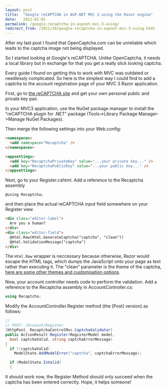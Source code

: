 ```yaml
---
layout: post
title:  "Google reCAPTCHA in ASP.NET MVC 3 using the Razor engine"
date:   2012-02-01
permalink: /google-recaptcha-in-aspnet-mvc-3-using/
redirect_from: /2011/10/google-recaptcha-in-aspnet-mvc-3-using.html
---
```

After my last post I found that OpenCaptcha.com can be unreliable which leads to the captcha image not being displayed. 

So I started looking at Google's reCAPTCHA. Unlike OpenCaptcha, it needs a local library but in exchange for that you get a really slick looking captcha. 

Every guide I found on getting this to work with MVC was outdated or needlessly complicated. So here is the simplest way I could find to add a captcha to the account registration page of your MVC 3 Razor application. 

First, go to [the reCAPTCHA site](http://www.google.com/recaptcha) and get your own personal public and private key pair. 

In your MVC3 application, use the NuGet package manager to install the "reCAPTCHA plugin for .NET" package (Tools->Library Package Manager->Manage NuGet Packages). 

Then merge the following settings into your Web.config: 
```html
<namespaces>
  <add namespace="Recaptcha" />
</namespaces>

<appsettings>
  <add key="RecaptchaPrivateKey" value="...your private key..." />
  <add key="RecaptchaPublicKey" value="...your public key..." />
</appsettings>
```
Next, go to your Register.cshtml. Add a reference to the Recaptcha assembly 
```
@using Recaptcha;
```
and then place the actual reCAPTCHA input field somewhere on your Register view 
```html
<div class="editor-label">
  Are you a human?
</div>
<div class="editor-field">
  @Html.Raw(Html.GenerateCaptcha("captcha", "clean"))
  @Html.ValidationMessage("captcha")
</div>
```
The `Html.Raw` wrapper is neccessary because otherwise, Razor would escape the HTML tags, which dumps the JavaScript onto your page as text rather than executing it. The "clean" parameter is the theme of the captcha, [here are some other themes and customisation options](http://code.google.com/apis/recaptcha/docs/customization.html). 

Now, your account controller needs code to perform the validation. Add a reference to the Recaptcha assembly in AccountController.cs: 
```csharp
using Recaptcha;
```
Modify the AccountController.Register method (the [Post] version) as follows: 
```csharp
//
// POST: /Account/Register
[HttpPost, RecaptchaControlMvc.CaptchaValidator]
public ActionResult Register(RegisterModel model, 
  bool captchaValid, string captchaErrorMessage)
{
  if (!captchaValid)
    ModelState.AddModelError("captcha", captchaErrorMessage);

  if (ModelState.IsValid)
  {
```
It should work now, the Register Method should only succeed when the captcha has been entered correctly. Hope, it helps someone!
